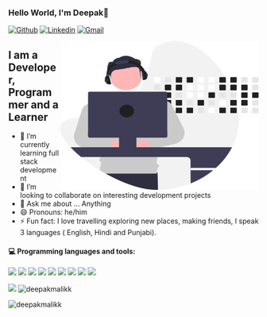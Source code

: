 ### Hello World, I'm Deepak👋

[![Github](https://img.shields.io/badge/-Github-000?style=flat&logo=Github&logoColor=white)](https://github.com/deepakmalikk)
[![Linkedin](https://img.shields.io/badge/-LinkedIn-blue?style=flat&logo=Linkedin&logoColor=white)](https://www.linkedin.com/in/deepak-malik-64a5211b4/)
[![Gmail](https://img.shields.io/badge/-Gmail-c14438?style=flat&logo=Gmail&logoColor=white)](mailto:deepak164malik@gmail.com)

<img align="right" alt="GIF" src="https://github.com/deepakmalikk/Deepakmalikk/blob/main/deepak.svg?raw=true" width="400" height="300" />

## I am a Developer, Programmer and a Learner

- 🔭 I’m currently learning full stack development
- 👯 I’m looking to collaborate on interesting development projects
- 💬 Ask me about ... Anything
- 😄 Pronouns: he/him
- ⚡ Fun fact: I love travelling exploring new places, making friends, I speak 3 languages ( English, Hindi and Punjabi). 

#### :computer: Programming languages and tools:
<p align="left"> 
<img src="https://img.icons8.com/color/48/000000/visual-studio-code-2019.png"/>
<img src="https://img.icons8.com/color/48/000000/pycharm.png"/>
<img src="https://img.icons8.com/color/48/000000/html-5--v2.png"/>
<img src="https://img.icons8.com/color/48/000000/css3.png"/>
<img src="https://img.icons8.com/color/48/000000/javascript--v1.png"/>
  <img src="https://img.icons8.com/external-tal-revivo-shadow-tal-revivo/50/000000/external-codesandbox-an-online-code-editor-and-sharing-web-application-projects-logo-shadow-tal-revivo.png"/>
<img src="https://img.icons8.com/color-glass/48/000000/sql.png"/>
<img src="https://img.icons8.com/color/48/000000/linux--v2.png"/>
<img src="https://img.icons8.com/color/50/000000/nodejs.png"/>

</p>

<img src="https://github-readme-stats.vercel.app/api?username=deepakmalikk&&show_icons=true&title_color=ffffff&icon_color=bb2acf&text_color=daf7dc&bg_color=151515" >


<img  src="https://github-readme-stats.vercel.app/api/top-langs?username=deepakmalikk&theme=dark&show_icons=true&locale=en&layout=compact" alt="deepakmalikk"  />
<p><img  src="https://github-readme-streak-stats.herokuapp.com/?user=deepakmalikk&theme=dark" alt="deepakmalikk" /></p>
<!-- Links to my social media accounts 



